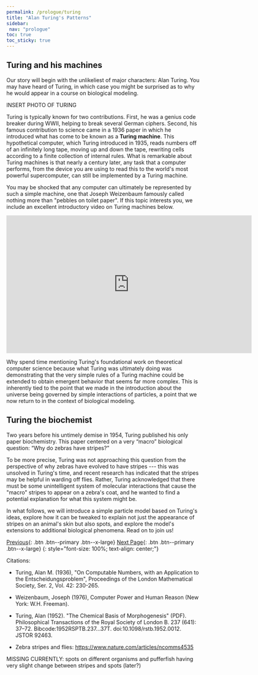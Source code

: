 ```yaml
---
permalink: /prologue/turing
title: "Alan Turing's Patterns"
sidebar:
 nav: "prologue"
toc: true
toc_sticky: true
---
```


## Turing and his machines

Our story will begin with the unlikeliest of major characters: Alan Turing. You may have heard of Turing, in which case you might be surprised as to why he would appear in a course on biological modeling.

INSERT PHOTO OF TURING

Turing is typically known for two contributions. First, he was a genius code breaker during WWII, helping to break several German ciphers. Second, his famous contribution to science came in a 1936 paper in which he introduced what has come to be known as a **Turing machine**. This hypothetical computer, which Turing introduced in 1935, reads numbers off of an infinitely long tape, moving up and down the tape, rewriting cells according to a finite collection of internal rules. What is remarkable about Turing machines is that nearly a century later, any task that a computer performs, from the device you are using to read this to the world's most powerful supercomputer, can still be implemented by a Turing machine.

You may be shocked that any computer can ultimately be represented by such a simple machine, one that Joseph Weizenbaum famously called nothing more than "pebbles on toilet paper". If this topic interests you, we include an excellent introductory video on Turing machines below.

<iframe width="640" height="360" src="https://www.youtube-nocookie.com/watch?v=PLVCscCY4xI" frameborder="0" allowfullscreen></iframe>

Why spend time mentioning Turing's foundational work on theoretical computer science because what Turing was ultimately doing was demonstrating that the very simple rules of a Turing machine could be extended to obtain emergent behavior that seems far more complex. This is inherently tied to the point that we made in the introduction about the universe being governed by simple interactions of particles, a point that we now return to in the context of biological modeling.

## Turing the biochemist

Two years before his untimely demise in 1954, Turing published his only paper biochemistry. This paper centered on a very “macro” biological question: “Why do zebras have stripes?”

To be more precise, Turing was not approaching this question from the perspective of why zebras have evolved to have stripes --- this was unsolved in Turing's time, and recent research has indicated that the stripes may be helpful in warding off flies. Rather, Turing acknowledged that there must be some unintelligent system of molecular interactions that cause the "macro" stripes to appear on a zebra's coat, and he wanted to find a potential explanation for what this system might be.

In what follows, we will introduce a simple particle model based on Turing's ideas, explore how it can be tweaked to explain not just the appearance of stripes on an animal's skin but also spots, and explore the model's extensions to additional biological phenomena. Read on to join us!

[Previous](home){: .btn .btn--primary .btn--x-large} [Next Page](rwalk){: .btn .btn--primary .btn--x-large}
{: style="font-size: 100%; text-align: center;"}

Citations:

* Turing, Alan M. (1936), "On Computable Numbers, with an Application to the Entscheidungsproblem", Proceedings of the London Mathematical Society, Ser. 2, Vol. 42: 230-265.

* Weizenbaum, Joseph (1976), Computer Power and Human Reason (New York: W.H. Freeman).

* Turing, Alan (1952). "The Chemical Basis of Morphogenesis" (PDF). Philosophical Transactions of the Royal Society of London B. 237 (641): 37–72. Bibcode:1952RSPTB.237...37T. doi:10.1098/rstb.1952.0012. JSTOR 92463.

* Zebra stripes and flies: https://www.nature.com/articles/ncomms4535

MISSING CURRENTLY: spots on different organisms and pufferfish having very slight change between stripes and spots (later?)
